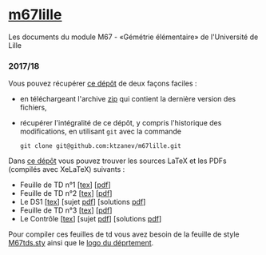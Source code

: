 # [m67lille](https://github.com/ktzanev/m67lille)

Les documents du module M67 - «Gémétrie élémentaire» de l'Université de Lille

### 2017/18

Vous pouvez récupérer [ce dépôt](https://github.com/ktzanev/m67lille) de deux façons faciles :

- en téléchargeant l'archive [zip](https://github.com/ktzanev/m67lille/archive/master.zip) qui contient la dernière version des fichiers,
- récupérer l'intégralité de ce dépôt, y compris l'historique des modifications, en utilisant `git` avec la commande

  ~~~~~~~
  git clone git@github.com:ktzanev/m67lille.git
  ~~~~~~~

Dans [ce dépôt](https://github.com/ktzanev/m67lille) vous pouvez trouver les sources LaTeX et les PDFs (compilés avec XeLaTeX) suivants :

- Feuille de TD n°1 [[tex](https://ktzanev.github.io/m67lille/TDs/M67_2017-18_TD1.tex)] [[pdf](https://ktzanev.github.io/m67lille/TDs/M67_2017-18_TD1.pdf)]
- Feuille de TD n°2 [[tex](https://ktzanev.github.io/m67lille/TDs/M67_2017-18_TD2.tex)] [[pdf](https://ktzanev.github.io/m67lille/TDs/M67_2017-18_TD2.pdf)]
- Le DS1 [[tex](https://ktzanev.github.io/m67lille/DS/M67_2017-18_DS1.tex)] [sujet [pdf](https://ktzanev.github.io/m67lille/DS/M67_2017-18_DS1_sujet.pdf)] [solutions [pdf](https://ktzanev.github.io/m67lille/DS/M67_2017-18_DS1_solutions.pdf)]
- Feuille de TD n°3 [[tex](https://ktzanev.github.io/m67lille/TDs/M67_2017-18_TD3.tex)] [[pdf](https://ktzanev.github.io/m67lille/TDs/M67_2017-18_TD3.pdf)]
- Le Contrôle [[tex](https://ktzanev.github.io/m67lille/DS/M67_2017-18_CC.tex)] [sujet [pdf](https://ktzanev.github.io/m67lille/DS/M67_2017-18_CC_sujet.pdf)] [solutions [pdf](https://ktzanev.github.io/m67lille/DS/M67_2017-18_CC_solutions.pdf)]

Pour compiler ces feuilles de td vous avez besoin de la feuille de style [M67tds.sty](https://ktzanev.github.io/m67lille/TDs/M67tds.sty) ainsi que le [logo du déprtement](https://ktzanev.github.io/m67lille/TDs/ul-fst-math_noir.pdf).
